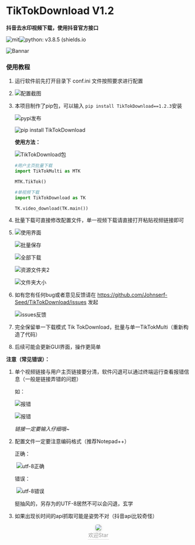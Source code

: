 # TikTokDownload V1.2
**抖音去水印视频下载，使用抖音官方接口**

![mit](https://img.shields.io/badge/license-MIT-blue)![python: v3.8.5 (shields.io](https://img.shields.io/badge/python-v3.8.5-green)

![Bannar](https://tva1.sinaimg.cn/large/006908GAly1gqg5fvxuutj30dw0dwt99.jpg)

### 使用教程

1. 运行软件前先打开目录下 conf.ini 文件按照要求进行配置
2. ![配置截图](https://tvax1.sinaimg.cn/large/006908GAly1gqg5b6fbvsj30ng09iwes.jpg)


1. 本项目制作了pip包，可以输入 ``` pip install TikTokDownload==1.2.3 ```安装

   ![pypi发布](https://tvax3.sinaimg.cn/large/006908GAly1gqg4j7ppuij30w60nnmxz.jpg)

   ![pip install TikTokDownload](https://tvax3.sinaimg.cn/large/006908GAly1gqg4jfswmxj30ul08xmy8.jpg)

   **使用方法：**

   ![TikTokDownload包](https://tva3.sinaimg.cn/large/006908GAly1gqg4k12ul5j3071052a9x.jpg)

   ```python
   #用户主页批量下载
   import TikTokMulti as MTK
   
   MTK.TikTok()
   
   #单视频下载
   import TikTokDownload as TK
   
   TK.video_download(TK.main())
   ```

   

2. 批量下载可直接修改配置文件，单一视频下载请直接打开粘贴视频链接即可

3. ![使用界面](https://tvax1.sinaimg.cn/large/006908GAly1gqg4039ri4j30qo0or42x.jpg)

   ![批量保存](https://tvax1.sinaimg.cn/large/006908GAly1gqg4d73rryg31bi0hdx6p.gif)

   ![全部下载](https://tva3.sinaimg.cn/large/006908GAly1gqg4dk7fiyj31cw0mo4qp.jpg)

   ![资源文件夹2](https://tva2.sinaimg.cn/large/006908GAly1gn1dim1oojj30q30ertaz.jpg)

   ![文件夹大小](https://tva3.sinaimg.cn/large/006908GAly1gqg4dny34uj30b10dt0st.jpg)

4. 如有您有任何bug或者意见反馈请在 https://github.com/Johnserf-Seed/TikTokDownload/issues 发起

   ![issues反馈](https://tva3.sinaimg.cn/large/006908GAly1gqg4f0b9kgj31hc0qwmz6.jpg)

5. 完全保留单一下载模式 Tik TokDownload，批量与单一TikTokMulti（重新构造了代码）

6. 后续可能会更新GUI界面，操作更简单



**注意（常见错误）：**

1. 单个视频链接与用户主页链接要分清，软件闪退可以通过终端运行查看报错信息（一般是链接弄错的问题）

   如：

   ![报错](https://tvax4.sinaimg.cn/large/006908GAly1gn1dofvcc7j309800k3y9.jpg)

   ![报错](https://tvax2.sinaimg.cn/large/006908GAly1gn1dpoiqhzj306d0193ya.jpg)

   *链接一定要输入仔细哦~*

2. 配置文件一定要注意编码格式（推荐Notepad++）

   正确：

   ​	![utf-8正确](https://tva1.sinaimg.cn/large/006908GAly1gn1dl6jv3hj30ib09tq3k.jpg)

   错误：

   ​	![utf-8错误](https://tva1.sinaimg.cn/large/006908GAly1gn1dmakebqj30qh03lmx8.jpg)

   挺抽风的，另存为的UTF-8居然不可以会闪退，玄学
   
3. 如果出现长时间的api抓取可能是姿势不对（抖音api比较奇怪）


<center><img style="border-radius: 0.3125em;box-shadow: 0 2px 4px 0 rgba(34,36,38,.12),0 2px 10px 0 rgba(34,36,38,.08);"src="https://tvax4.sinaimg.cn/large/006908GAly1gn1dxspeqeg302s02sdgf.gif"><br><div style="color:orange; border-bottom: 1px solid #d9d9d9;display: inline-block;color: #999;padding: 2px;">欢迎Star</div></center>

